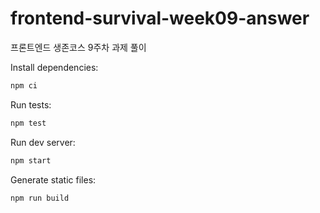 # frontend-survival-week09-answer

프론트엔드 생존코스 9주차 과제 풀이

Install dependencies:

```bash
npm ci
```

Run tests:

```bash
npm test
```

Run dev server:

```bash
npm start
```

Generate static files:

```bash
npm run build
```
